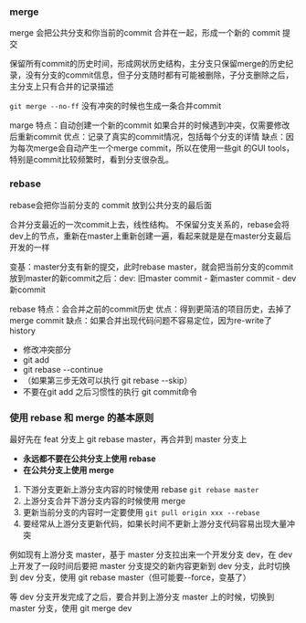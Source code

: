 ### merge
merge 会把公共分支和你当前的commit 合并在一起，形成一个新的 commit 提交

保留所有commit的历史时间，形成网状历史结构，主分支只保留merge的历史纪录，没有分支的commit信息，但子分支随时都有可能被删除，子分支删除之后，主分支上只有合并的记录描述

`git merge --no-ff` 没有冲突的时候也生成一条合并commit

marge 特点：自动创建一个新的commit
如果合并的时候遇到冲突，仅需要修改后重新commit
优点：记录了真实的commit情况，包括每个分支的详情
缺点：因为每次merge会自动产生一个merge commit，所以在使用一些git 的GUI tools，特别是commit比较频繁时，看到分支很杂乱。


### rebase
rebase会把你当前分支的 commit 放到公共分支的最后面

合并分支最近的一次commit上去，线性结构。
不保留分支关系的，rebase会将dev上的节点，重新在master上重新创建一遍，看起来就是是在master分支最后开发的一样

变基：master分支有新的提交，此时rebase master，就会把当前分支的commit放到master的新commit之后：dev: 旧master commit - 新master commit - dev新commit

rebase 特点：会合并之前的commit历史
优点：得到更简洁的项目历史，去掉了merge commit
缺点：如果合并出现代码问题不容易定位，因为re-write了history
- 修改冲突部分
- git add
- git rebase --continue
- （如果第三步无效可以执行 git rebase --skip）
- 不要在git add 之后习惯性的执行 git commit命令

### 使用 rebase 和 merge 的基本原则
最好先在 feat 分支上 git rebase master，再合并到 master 分支上

- **永远都不要在公共分支上使用 rebase**
- **在公共分支上使用 merge**

1. 下游分支更新上游分支内容的时候使用 rebase  `git rebase master`
2. 上游分支合并下游分支内容的时候使用 merge
3. 更新当前分支的内容时一定要使用 `git pull origin xxx --rebase`
4. 要经常从上游分支更新代码，如果长时间不更新上游分支代码容易出现大量冲突

例如现有上游分支 master，基于 master 分支拉出来一个开发分支 dev，在 dev 上开发了一段时间后要把 master 分支提交的新内容更新到 dev 分支，此时切换到 dev 分支，使用 git rebase master（但可能要--force，变基了）

等 dev 分支开发完成了之后，要合并到上游分支 master 上的时候，切换到 master 分支，使用 git merge dev
